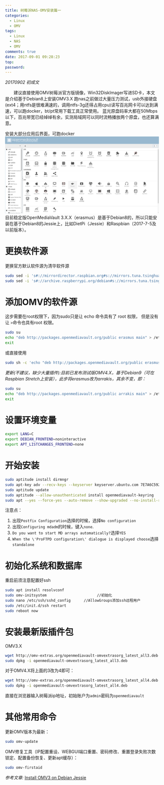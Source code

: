 ```yaml
---
title: 树莓派NAS-OMV安装篇一
categories:
  - Linux
  - OMV
tags:
  - Linux
  - NAS
  - OMV
comments: true
date: 2017-09-01 09:28:23
top:
password:
---
```

*20170902 初成文*

&emsp;&emsp;建议直接使用OMV树莓派官方版镜像，Win32DiskImager写进SD卡，本文是介绍基于Debian8上安装OMV3.X
跑nas之前做过大量压力测试，usb外接硬盘(ext4；用ntfs是很难满速的，调用ntfs-3g还得占用cpu)读写百兆网卡可以达到满速，可以跑docker，bt/pt常用下载工具正常使用。
蓝光原盘码率大都在50Mbps以下，百兆带宽已经绰绰有余，实测局域网可以同时流畅播放两个原盘，也还算满意。

<!-- more -->

安装大部分应用后界面，可跑docker
![](/images/omv-services.png)
目前稳定版OpenMediaVault 3.X.X（erasmus）是基于Debian8的，所以只能安装在基于Debian8的Jessie上，比如DietPi（Jessie）和Raspbian（2017-7-5及以前版本）。

# 更换软件源
更换官方默认软件源为清华软件源
```bash
sudo sed -i 's#://mirrordirector.raspbian.org#s://mirrors.tuna.tsinghua.edu.cn/raspbian#g' /etc/apt/sources.list 
sudo sed -i 's#://archive.raspberrypi.org/debian#s://mirrors.tuna.tsinghua.edu.cn/raspberrypi#g' /etc/apt/sources.list.d/raspi.list
```

# 添加OMV的软件源
这步需要在root权限下，因为sudo只是让 echo 命令具有了 root 权限，
但是没有让 `>`命令也具有root 权限。

```bash
sudo su
echo "deb http://packages.openmediavault.org/public erasmus main" > /etc/apt/sources.list.d/openmediavault.list
exit
```
或直接使用
```bash
sudo sh -c 'echo "deb http://packages.openmediavault.org/public erasmus main" > /etc/apt/sources.list.d/openmediavault.list' 
```

*更新(不建议，缺少大量插件):目前已发布测试版OMV4.X，基于Debian9（可在Raspbian Stretch上安装），此步将erasmus改为arrakis，其余不变，即：*

```bash
sudo su
echo "deb http://packages.openmediavault.org/public arrakis main" > /etc/apt/sources.list.d/openmediavault.list
exit
```

# 设置环境变量

```bash
export LANG=C
export DEBIAN_FRONTEND=noninteractive
export APT_LISTCHANGES_FRONTEND=none
```

# 开始安装

```bash
sudo aptitude install dirmngr
sudo apt-key adv --recv-keys --keyserver keyserver.ubuntu.com 7E7A6C592EF35D13 24863F0C716B980B
sudo aptitude update
sudo aptitude --allow-unauthenticated install openmediavault-keyring
sudo apt --yes --force-yes --auto-remove --show-upgraded --no-install-recommends --option Dpkg::Options::="--force-confdef" --option DPkg::Options::="--force-confold" install postfix openmediavault
```

注意点：
1. 出现`Postfix Configuration`选择的时候，选择`No configuration`
1. 出现`Configuring mdadm`的时候，键入`none`.
1. `Do you want to start MD arrays automatically?`选择`YES`
1. `When the \'ProFTPD configuration\' dialogue is displayed choose`选择`standalone`

# 初始化系统和数据库
重启前须注意配置好ssh

```bash
sudo apt install resolvconf
sudo omv-initsystem                       //初始化
sudo nano /etc/ssh/sshd_config      //AllowGroups添加ssh远程用户
sudo /etc/init.d/ssh restart
sudo reboot now
```

# 安装最新版插件包

OMV3.X

```bash
wget http://omv-extras.org/openmediavault-omvextrasorg_latest_all3.deb
sudo dpkg -i openmediavault-omvextrasorg_latest_all3.deb
```

对于OMV4.X将上面的3改为4即可：

```bash
wget http://omv-extras.org/openmediavault-omvextrasorg_latest_all4.deb
sudo dpkg -i openmediavault-omvextrasorg_latest_all4.deb
```

直接在浏览器输入树莓派ip地址，初始账户为`admin`密码为`openmediavault`

# 其他常用命令

更新OMV版本为最新：

```bash
sudo omv-update
```

OMV修复工具（IP配置重设、WEBGUI端口重置、密码修改、重置登录失败次数锁定、配置备份恢复、更新apt缓存）：

```bash
sudo omv-firstaid
```
*参考文章:*
[Install OMV3 on Debian Jessie](https://forum.openmediavault.org/index.php/Thread/16833-Install-OMV3-on-Debian-Jessie/?s=5d528a8d0ab3277733ff71c3bd0eeedcdb5ae389)
